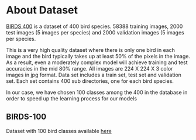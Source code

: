 # About Dataset

[BIRDS 400](https://www.kaggle.com/datasets/gpiosenka/100-bird-species) is a dataset of 400 bird species. 58388 training images, 2000 test images (5 images per species) 
and 2000 validation images (5 images per species. 

This is a very high quality dataset where 
there is only one bird in each image and the bird typically takes up at least 50% of the 
pixels in the image. As a result, even a moderately complex model will achieve training and 
test accuracies in the mid 80% range. All images are 224 X 224 X 3 color images in jpg format. 
Data set includes a train set, test set and validation set. Each set contains 400 sub directories, one for each bird species.

In our case, we have chosen 100 classes among the 400 in the database in order to speed up the learning process for our models

## BIRDS-100

Dataset with 100 bird classes available [here](https://we.tl/t-yZFUxVHj08)


